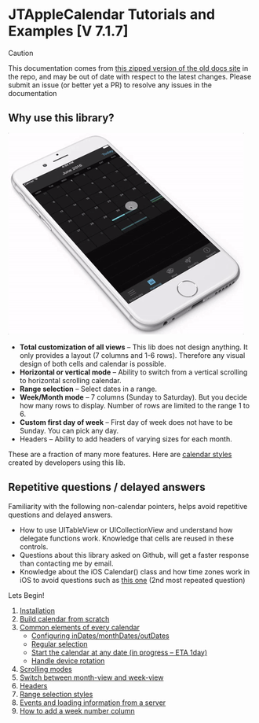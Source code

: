 # JTAppleCalendar Tutorials and Examples [V 7.1.7]

> [!CAUTION]
> This documentation comes from [this zipped version of the old docs site](https://github.com/patchthecode/JTAppleCalendar/issues/1397#issuecomment-2054113374) in the repo, and may be out of date with respect to the latest changes. Please submit an issue (or better yet a PR) to resolve any issues in the documentation

## Why use this library?

![alt text](./d708d542-b353-11e6-8119-fa36c11b66cb.gif)

- **Total customization of all views** – This lib does not design anything. It only provides a layout (7 columns and 1-6 rows). Therefore any visual design of both cells and calendar is possible.
- **Horizontal or vertical mode** – Ability to switch from a vertical scrolling to horizontal scrolling calendar.
- **Range selection** – Select dates in a range.
- **Week/Month mode** – 7 columns (Sunday to Saturday). But you decide how many rows to display. Number of rows are limited to the range 1 to 6.
- **Custom first day of week** – First day of week does not have to be Sunday. You can pick any day.
- Headers – Ability to add headers of varying sizes for each month.

These are a fraction of many more features. Here are [calendar styles](https://github.com/patchthecode/JTAppleCalendar/issues/2) created by developers using this lib.

## Repetitive questions / delayed answers

Familiarity with the following non-calendar pointers, helps avoid repetitive questions and delayed answers.

- How to use UITableView or UICollectionView and understand how delegate functions work. Knowledge that cells are reused in these controls.
- Questions about this library asked on Github, will get a faster response than contacting me by email.
- Knowledge about the iOS Calendar() class and how time zones work in iOS to avoid questions such as [this one](https://github.com/patchthecode/JTAppleCalendar/issues/252) (2nd most repeated question)

Lets Begin!

1. [Installation](../installation/Installation.md)
2. [Build calendar from scratch](../build-calendar/Build%20A%20Calendar%20From%20Scratch.md)
3. [Common elements of every calendar]()
   - [Configuring inDates/monthDates/outDates]()
   - [Regular selection]()
   - [Start the calendar at any date (in progress – ETA 1day)]()
   - [Handle device rotation]()
4. [Scrolling modes]()
5. [Switch between month-view and week-view]()
6. [Headers]()
7. [Range selection styles]()
8. [Events and loading information from a server]()
9. [How to add a week number column]()
